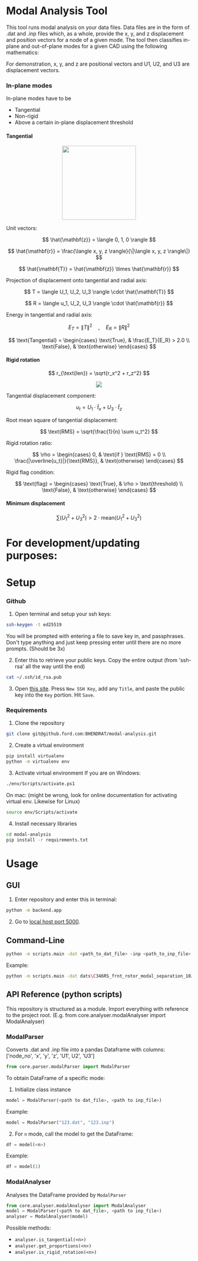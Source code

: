 # Modal Analysis Tool

This tool runs modal analysis on your data files. Data files are in the form of .dat and .inp files which, as a whole, provide the x, y, and z displacement and position vectors for a node of a given mode. The tool then classifies in-plane and out-of-plane modes for a given CAD using the following mathematics:

For demonstration, x, y, and z are positional vectors and U1, U2, and U3 are displacement vectors.
### In-plane modes
In-plane modes have to be 
- Tangential
- Non-rigid
- Above a certain in-plane displacement threshold
  
#### Tangential
<p align="center">
  <img src="https://github.ford.com/BHENDRAT/modal-analysis/assets/81602/378acba4-6411-4723-b1be-07bce6cf36b5" width="200"/>
</p>

Unit vectors:

$$
\hat{\mathbf{z}} = \langle 0, 1, 0 \rangle
$$

$$
\hat{\mathbf{r}} = \frac{\langle x, y, z \rangle}{\|\langle x, y, z \rangle\|}
$$

$$
\hat{\mathbf{T}} = \hat{\mathbf{z}} \times \hat{\mathbf{r}}
$$

Projection of displacement onto tangential and radial axis:

$$
T = \langle U_1, U_2, U_3 \rangle \cdot \hat{\mathbf{T}}
$$

$$
R = \langle u_1, U_2, U_3 \rangle \cdot \hat{\mathbf{r}}
$$

Energy in tangential and radial axis:

$$
E_T = \|T\|^2
\quad , \quad
E_R = \|R\|^2
$$

$$
\text{Tangential} =
\begin{cases}
\text{True}, & \frac{E_T}{E_R} > 2.0 \\
\text{False}, & \text{otherwise}
\end{cases}
$$

#### Rigid rotation

$$
r_{\text{len}} = \sqrt{r_x^2 + r_z^2}
$$

<p align="center">
  <img src="https://latex.codecogs.com/svg.image?\hat{t}_x=\frac{r_z}{r_{\text{len}}},\quad\hat{t}_z=-\frac{r_x}{r_{\text{len}}}" />
</p>

Tangential displacement component:

$$
u_t = U_1 \cdot \hat{t}_x + U_3 \cdot \hat{t}_z
$$

Root mean square of tangential displacement:

$$
\text{RMS} = \sqrt{\frac{1}{n} \sum u_t^2}
$$

Rigid rotation ratio:

$$
\rho =
\begin{cases}
0, & \text{if } \text{RMS} = 0 \\
\frac{|\overline{u_t}|}{\text{RMS}}, & \text{otherwise}
\end{cases}
$$

Rigid flag condition:

$$
\text{flag} =
\begin{cases}
\text{True}, & \rho > \text{threshold} \\
\text{False}, & \text{otherwise}
\end{cases}
$$

#### Minimum displacement

$$
\sum \left(U_1^2 + U_3^2\right) > 2 \cdot \mathrm{mean}\left(U_1^2 + U_3^2\right)
$$

# For development/updating purposes:
# Setup
### Github
1. Open terminal and setup your ssh keys:
```bash
ssh-keygen -t ed25519
```
You will be prompted with entering a file to save key in, and passphrases. Don't type anything and just keep pressing enter until there are no more prompts. (Should be 3x)

2. Enter this to retrieve your public keys. Copy the entire output (from 'ssh-rsa' all the way until the end)
```bash
cat ~/.ssh/id_rsa.pub
```

3. Open [this site](https://github.ford.com/settings/keys). Press `New SSH Key`, add any `Title`, and paste the public key into the `Key` portion. Hit `Save`.

### Requirements
1. Clone the repository
```bash
git clone git@github.ford.com:BHENDRAT/modal-analysis.git
```

2. Create a virtual environment
```bash
pip install virtualenv
python -m virtualenv env
```

3. Activate virtual environment
If you are on Windows: 
```bash
./env/Scripts/activate.ps1
```
On mac: (might be wrong, look for online documentation for activating virtual env. Likewise for Linux)
```bash
source env/Scripts/activate
```

4. Install necessary libraries
```bash
cd modal-analysis
pip install -r requirements.txt
```

# Usage
## GUI
1. Enter repository and enter this in terminal:
```bash
python -m backend.app
```
2. Go to [local host port 5000](http://localhost:5000).

## Command-Line
```bash
python -m scripts.main -dat <path_to_dat_file> -inp <path_to_inp_file>
```
Example:
```bash
python -m scripts.main -dat dats\C346RS_frnt_rotor_modal_separation_10Jun25.dat -inp inps\C346RS_frnt_rotor_modal_separation_10Jun25.inp
```

## API Reference (python scripts)
This repository is structured as a module. Import everything with reference to the project root. (E.g. from core.analyser.modalAnalyser import ModalAnalyser)
### ModalParser
Converts .dat and .inp file into a pandas Dataframe with columns: \['node_no', 'x', 'y', 'z', 'U1', U2', 'U3'\]
```python
from core.parser.modalParser import ModalParser
```

To obtain DataFrame of a specific mode:
1. Initialize class instance
```python
model = ModalParser(<path to dat_file>, <path to inp_file>)
```
Example: 
```python
model = ModalParser("123.dat", "123.inp")
```

2. For `n` mode, call the model to get the DataFrame:
```python
df = model(<n>)
```
Example: 
```python
df = model(1)
```

### ModalAnalyser
Analyses the DataFrame provided by `ModalParser`
```python
from core.analyser.modalAnalyser import ModalAnalyser
model = ModalParser(<path to dat_file>, <path to inp_file>)
analyser = ModalAnalyser(model)
```

Possible methods:
- `analyser.is_tangential(<n>)`
- `analyser.get_proportions(<n>)`
- `analyser.is_rigid_rotation(<n>)`
